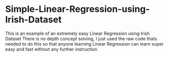 # Simple-Linear-Regression-using-Irish-Dataset
This is an example of an extremely easy Linear Regression using Irish Dataset
There is no depth concept solving, I just used the raw code thats needed to do this
so that anyone learning Linear Regression can learn super easy and fast without any further instruction
